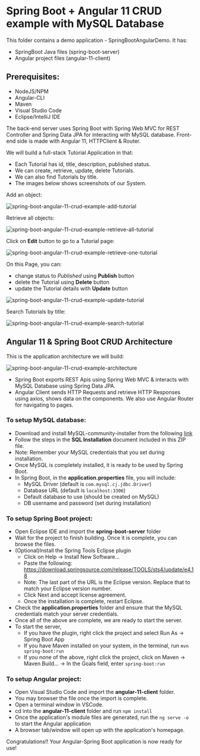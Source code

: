 # Spring Boot + Angular 11 CRUD example with MySQL Database

This folder contains a demo application -  SpringBootAngularDemo. It has:
* SpringBoot Java files (spring-boot-server)
* Angular project files (angular-11-client)

## Prerequisites:

* NodeJS/NPM
* Angular-CLI
* Maven
* Visual Studio Code
* Eclipse/IntelliJ IDE

The back-end server uses Spring Boot with Spring Web MVC for REST Controller and Spring Data JPA for interacting with MySQL database.
Front-end side is made with Angular 11, HTTPClient & Router.

We will build a full-stack Tutorial Application in that:

- Each Tutorial has id, title, description, published status.
- We can create, retrieve, update, delete Tutorials.
- We can also find Tutorials by title.
- The images below shows screenshots of our System.

Add an object:

![spring-boot-angular-11-crud-example-add-tutorial](spring-boot-angular-11-crud-example-add-tutorial.png)

Retrieve all objects:

![spring-boot-angular-11-crud-example-retrieve-all-tutorial](spring-boot-angular-11-crud-example-retrieve-all-tutorial.png)

Click on **Edit** button to go to a Tutorial page:

![spring-boot-angular-11-crud-example-retrieve-one-tutorial](spring-boot-angular-11-crud-example-retrieve-one-tutorial.png)

On this Page, you can:

- change status to *Published* using **Publish** button
- delete the Tutorial using **Delete** button
- update the Tutorial details with **Update** button

![spring-boot-angular-11-crud-example-update-tutorial](spring-boot-angular-11-crud-example-update-tutorial.png)

Search Tutorials by title:

![spring-boot-angular-11-crud-example-search-tutorial](spring-boot-angular-11-crud-example-search-tutorial.png)

## Angular 11 & Spring Boot CRUD Architecture
This is the application architecture we will build:

![spring-boot-angular-11-crud-example-architecture](spring-boot-angular-11-crud-example-architecture.png)

- Spring Boot exports REST Apis using Spring Web MVC & interacts with MySQL Database using Spring Data JPA.
- Angular Client sends HTTP Requests and retrieve HTTP Responses using axios, shows data on the components. We also use Angular Router for navigating to pages.

### To setup MySQL database:

* Download and install MySQL-community-installer from the following [link](https://dev.mysql.com/downloads/windows/installer/8.0.html)
* Follow the steps in the **SQL Installation** document included in this ZIP file.
* Note: Remember your MySQL credentials that you set during installation.
* Once MySQL is completely installed, it is ready to be used by Spring Boot.
* In Spring Boot, in the **application.properties** file, you will include:
    * MySQL Driver (default is `com.mysql.cj.jdbc.Driver`)
    * Database URL (default is `localhost:3306`)
    * Default database to use (should be created on MySQL)
    * DB username and password (set during installation)

### To setup Spring Boot project:

* Open Eclipse IDE and import the **spring-boot-server** folder
* Wait for the project to finish building. Once it is complete, you can browse the files.
* (Optional)Install the Spring Tools Eclipse plugin
    * Click on Help -> Install New Software...
    * Paste the following: https://download.springsource.com/release/TOOLS/sts4/update/e4.18
    * Note: The last part of the URL is the Eclipse version. Replace that to match your Eclipse version number.
    * Click Next and accept license agreement.
    * Once the installation is complete, restart Eclipse.
* Check the **application.properties** folder and ensure that the MySQL credentials match your server credentials.
* Once all of the above are complete, we are ready to start the server.
* To start the server,
    * If you have the plugin, right click the project and select Run As -> Spring Boot App
    * If you have Maven installed on your system, in the terminal, run `mvn spring-boot:run`
    * If you none of the above, right click the project, click on Maven -> Maven Build... -> In the Goals field, enter `spring-boot:run`

### To setup Angular project:

* Open Visual Studio Code and import the **angular-11-client** folder.
* You may browser the file once the import is complete.
* Open a terminal window in VSCode.
* cd into the **angular-11-client** folder and run `npm install`
* Once the application's module files are generated, run the `ng serve -o` to start the Angular application
* A browser tab/window will open up with the application's homepage.


Congratulations!! Your Angular-Spring Boot application is now ready for use!
